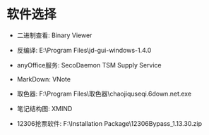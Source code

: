 # 软件选择

* 二进制查看:
  Binary Viewer
	
* 反编译:
  E:\Program Files\jd-gui-windows-1.4.0
	
* anyOffice服务:
  SecoDaemon    TSM Supply Service

* MarkDown:
  VNote

* 取色器:
  F:\Program Files\取色器\chaojiquseqi.6down.net.exe

* 笔记结构图:
  XMIND

* 12306抢票软件: F:\Installation Package\12306Bypass_1.13.30.zip